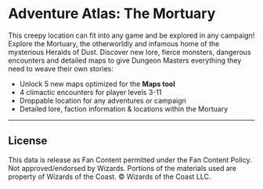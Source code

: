 # Adventure Atlas: The Mortuary

This creepy location can fit into any game and be explored in any campaign! Explore the Mortuary, the otherworldly and infamous home of the mysterious Heralds of Dust. Discover new lore, fierce monsters, dangerous encounters and detailed maps to give Dungeon Masters everything they need to weave their own stories:

- Unlock 5 new maps optimized for the **Maps tool**
- 4 climactic encounters for player levels 3-11
- Droppable location for any adventures or campaign
- Detailed lore, faction information & locations within the Mortuary

---

## License

This data is release as Fan Content permitted under the Fan Content Policy. Not approved/endorsed by Wizards. Portions of the materials used are property of Wizards of the Coast. © Wizards of the Coast LLC.
